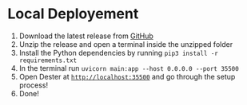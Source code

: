 # Local Deployement

1. Download the latest release from [GitHub](https://github.com/DesterLib/Dester/releases/latest)
2. Unzip the release and open a terminal inside the unzipped folder
3. Install the Python dependencies by running `pip3 install -r requirements.txt`
4. In the terminal run `uvicorn main:app --host 0.0.0.0 --port 35500`
5. Open Dester at [`http://localhost:35500`](http://localhost:35500) and go through the setup process!
6. Done!
